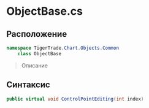 
# ObjectBase.cs
## Расположение
```csharp
namespace TigerTrade.Chart.Objects.Common  
    class ObjectBase
```

> Описание

## Синтаксис
```csharp
public virtual void ControlPointEditing(int index)
```
